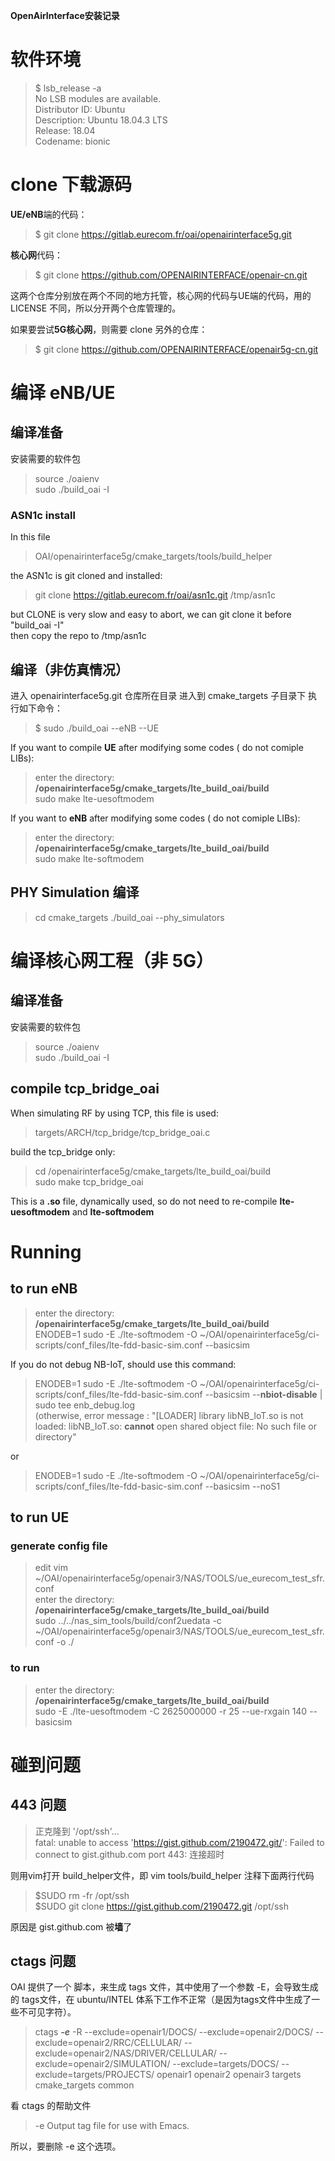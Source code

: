 **OpenAirInterface安装记录**

# 软件环境
>$   lsb_release -a  
>No LSB modules are available.  
>Distributor ID:	Ubuntu  
>Description:	Ubuntu 18.04.3 LTS  
>Release:	18.04  
>Codename:	bionic  



#  clone 下载源码
**UE/eNB**端的代码：
>$ git clone https://gitlab.eurecom.fr/oai/openairinterface5g.git

**核心网**代码： 
>$ git clone https://github.com/OPENAIRINTERFACE/openair-cn.git

这两个仓库分别放在两个不同的地方托管，核心网的代码与UE端的代码，用的 LICENSE 不同，所以分开两个仓库管理的。

如果要尝试**5G核心网**，则需要 clone 另外的仓库：
>$ git clone https://github.com/OPENAIRINTERFACE/openair5g-cn.git

# 编译 eNB/UE
## 编译准备
安装需要的软件包
>source ./oaienv  
>sudo ./build_oai -I
### ASN1c install
In this file 
> OAI/openairinterface5g/cmake_targets/tools/build_helper  

the ASN1c is git cloned and installed: 
>git clone https://gitlab.eurecom.fr/oai/asn1c.git /tmp/asn1c  

but CLONE is very slow and easy to abort, we can git clone it before "build_oai -I"  
then copy the repo to /tmp/asn1c

## 编译（非仿真情况）
进入 openairinterface5g.git 仓库所在目录
进入到 cmake_targets 子目录下
执行如下命令：
>$ sudo ./build_oai --eNB --UE

If you want to compile **UE** after modifying some codes ( do not comiple LIBs):
> enter the directory:   **/openairinterface5g/cmake_targets/lte_build_oai/build**  
> sudo make lte-uesoftmodem

If you want to **eNB** after modifying some codes ( do not comiple LIBs):
> enter the directory:   **/openairinterface5g/cmake_targets/lte_build_oai/build**  
> sudo make lte-softmodem

## PHY Simulation 编译
>cd cmake_targets
./build_oai --phy_simulators


# 编译核心网工程（非 5G）
## 编译准备
安装需要的软件包
>source ./oaienv    
>sudo ./build_oai -I

## compile tcp_bridge_oai

When simulating RF by using TCP, this file is used:
>targets/ARCH/tcp_bridge/tcp_bridge_oai.c  

build the tcp_bridge only:
> cd /openairinterface5g/cmake_targets/lte_build_oai/build  
> sudo make tcp_bridge_oai  

This is a **.so** file, dynamically used, so do not need to re-compile **lte-uesoftmodem** and **lte-softmodem**   


# Running
## to run eNB
> enter the directory:   **/openairinterface5g/cmake_targets/lte_build_oai/build**  
> ENODEB=1 sudo -E ./lte-softmodem -O ~/OAI/openairinterface5g/ci-scripts/conf_files/lte-fdd-basic-sim.conf --basicsim  

If you do not debug NB-IoT, should use this command:  
>ENODEB=1 sudo -E ./lte-softmodem -O ~/OAI/openairinterface5g/ci-scripts/conf_files/lte-fdd-basic-sim.conf --basicsim --**nbiot-disable** | sudo tee enb_debug.log  
(otherwise, error message : "[LOADER] library libNB_IoT.so is not loaded: libNB_IoT.so: **cannot** open shared object file: No such file or directory"  
  
or  
> ENODEB=1 sudo -E ./lte-softmodem -O ~/OAI/openairinterface5g/ci-scripts/conf_files/lte-fdd-basic-sim.conf --basicsim --noS1  

## to run UE
### generate config file
>  edit  vim ~/OAI/openairinterface5g/openair3/NAS/TOOLS/ue_eurecom_test_sfr.conf  
>  enter the directory:   **/openairinterface5g/cmake_targets/lte_build_oai/build**  
>  sudo ../../nas_sim_tools/build/conf2uedata -c ~/OAI/openairinterface5g/openair3/NAS/TOOLS/ue_eurecom_test_sfr.conf -o ./
### to run
> enter the directory:   **/openairinterface5g/cmake_targets/lte_build_oai/build**   
> sudo -E ./lte-uesoftmodem -C 2625000000 -r 25 --ue-rxgain 140 --basicsim
# 碰到问题
## 443 问题
>正克隆到 '/opt/ssh'...  
>fatal: unable to access 'https://gist.github.com/2190472.git/': Failed to connect to gist.github.com port 443: 连接超时

则用vim打开 build_helper文件，即 vim tools/build_helper  注释下面两行代码

   >$SUDO rm -fr /opt/ssh  
   >$SUDO git clone https://gist.github.com/2190472.git /opt/ssh

   原因是 gist.github.com 被**墙**了


## ctags 问题

OAI 提供了一个 脚本，来生成 tags 文件，其中使用了一个参数  -E，会导致生成的 tags文件，在 ubuntu/INTEL 体系下工作不正常（是因为tags文件中生成了一些不可见字符）。

>ctags ***-e*** -R  --exclude=openair1/DOCS/ --exclude=openair2/DOCS/ --exclude=openair2/RRC/CELLULAR/ --exclude=openair2/NAS/DRIVER/CELLULAR/ --exclude=openair2/SIMULATION/ --exclude=targets/DOCS/ --exclude=targets/PROJECTS/ openair1 openair2 openair3 targets cmake_targets common

看 ctags 的帮助文件
> -e   Output tag file for use with Emacs.

所以，要删除 -e 这个选项。
